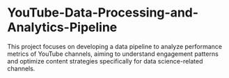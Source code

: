 # YouTube-Data-Processing-and-Analytics-Pipeline
This project focuses on developing a data pipeline to analyze performance metrics of YouTube channels, aiming to understand engagement patterns and optimize content strategies specifically for data science-related channels.
